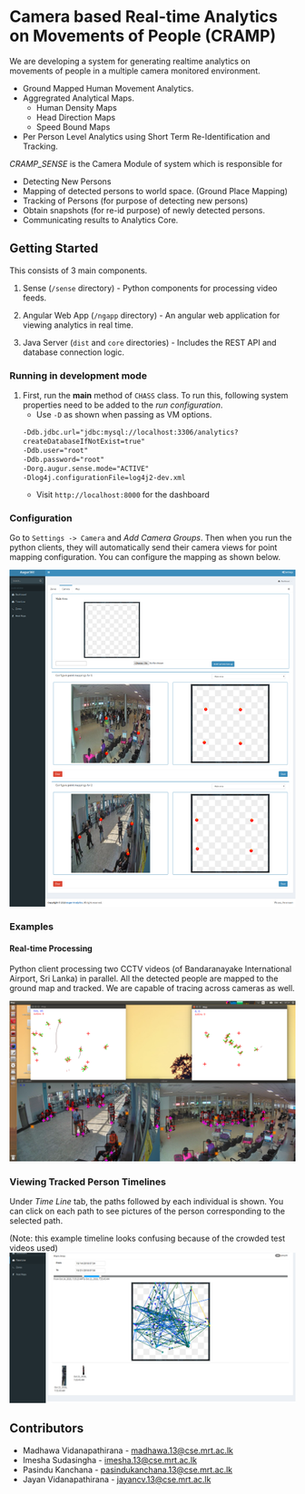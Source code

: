 # Camera based Real-time Analytics on Movements of People (CRAMP)

We are developing a system for generating realtime analytics on movements of people in a multiple camera monitored environment.
* Ground Mapped Human Movement Analytics.
* Aggregrated Analytical Maps.
  - Human Density Maps
  - Head Direction Maps
  - Speed Bound Maps
* Per Person Level Analytics using Short Term Re-Identification and Tracking.

_CRAMP_SENSE_ is the Camera Module of system which is responsible for
* Detecting New Persons
* Mapping of detected persons to world space. (Ground Place Mapping)
* Tracking of Persons (for purpose of detecting new persons)
* Obtain snapshots (for re-id purpose) of newly detected persons.
* Communicating results to Analytics Core.

## Getting Started

This consists of 3 main components.

1. Sense (`/sense` directory) - Python components for processing video feeds.

2. Angular Web App (`/ngapp` directory) - An angular web application for viewing
analytics in real time.

3. Java Server (`dist` and `core` directories) - Includes the REST API and database 
connection logic.

### Running in development mode

1. First, run the **main** method of `CHASS` class. To run this, following system
properties need to be added to the *run configuration*. 
   * Use `-D` as shown when passing as VM options.
    ```
    -Ddb.jdbc.url="jdbc:mysql://localhost:3306/analytics?createDatabaseIfNotExist=true"
    -Ddb.user="root"
    -Ddb.password="root"
    -Dorg.augur.sense.mode="ACTIVE"
    -Dlog4j.configurationFile=log4j2-dev.xml 
    ```
    * Visit `http://localhost:8000` for the dashboard

### Configuration

Go to `Settings -> Camera` and *Add Camera Groups*. Then when you run the 
python clients, they will automatically send their camera views for 
point mapping configuration. You can configure the mapping as shown below.

![Point Mapping Configuration](point_mapping.png)

### Examples

#### Real-time Processing
Python client processing two CCTV videos (of Bandaranayake International Airport, Sri Lanka)
in parallel. All the detected people are mapped to the ground map and tracked. We
are capable of tracing across cameras as well.

![Real-time Processing](real-time_processing.png)

### Viewing Tracked Person Timelines

Under *Time Line* tab, the paths followed by each individual is shown. You
can click on each path to see pictures of the person corresponding to the 
selected path.

(Note: this example timeline looks confusing because of the crowded test videos used)
![Time Line](timeline.png)

## Contributors

* Madhawa Vidanapathirana - madhawa.13@cse.mrt.ac.lk
* Imesha Sudasingha - imesha.13@cse.mrt.ac.lk
* Pasindu Kanchana - pasindukanchana.13@cse.mrt.ac.lk 
* Jayan Vidanapathirana - jayancv.13@cse.mrt.ac.lk
